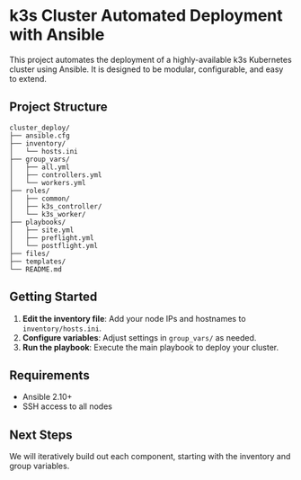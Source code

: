 # k3s Cluster Automated Deployment with Ansible

This project automates the deployment of a highly-available k3s Kubernetes cluster using Ansible. It is designed to be modular, configurable, and easy to extend.

## Project Structure

```
cluster_deploy/
├── ansible.cfg
├── inventory/
│   └── hosts.ini
├── group_vars/
│   ├── all.yml
│   ├── controllers.yml
│   └── workers.yml
├── roles/
│   ├── common/
│   ├── k3s_controller/
│   └── k3s_worker/
├── playbooks/
│   ├── site.yml
│   ├── preflight.yml
│   └── postflight.yml
├── files/
├── templates/
└── README.md
```

## Getting Started

1. **Edit the inventory file**: Add your node IPs and hostnames to `inventory/hosts.ini`.
2. **Configure variables**: Adjust settings in `group_vars/` as needed.
3. **Run the playbook**: Execute the main playbook to deploy your cluster.

## Requirements
- Ansible 2.10+
- SSH access to all nodes

## Next Steps
We will iteratively build out each component, starting with the inventory and group variables. 